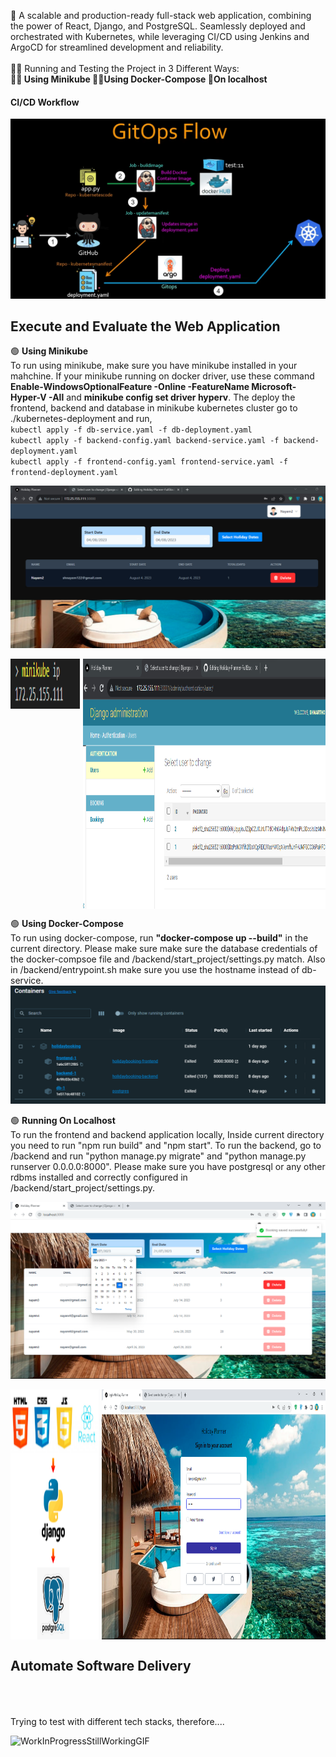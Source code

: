 🔰 A scalable and production-ready full-stack web application, combining the power of React, Django, and PostgreSQL. Seamlessly deployed and orchestrated with Kubernetes, while leveraging CI/CD using Jenkins and ArgoCD for streamlined development and reliability.<br> <br>
🏃‍♂️ Running and Testing the Project in 3 Different Ways: <br>
**🧑‍🔬 Using Minikube 🙍‍♂️Using Docker-Compose 👶On localhost**

 
#### CI/CD Workflow
![Application](./images/forGithub1.png)

## Execute and Evaluate the Web Application
🟢 **Using Minikube** <br>To run using minikube, make sure you have minikube installed in your mahchine. If your minikube running on docker driver, use these command **Enable-WindowsOptionalFeature -Online -FeatureName Microsoft-Hyper-V -All** and **minikube config set driver hyperv**. The deploy the frontend, backend and database in minikube kubernetes cluster go to ./kubernetes-deployment and run,<br> 
`kubectl apply -f db-service.yaml -f db-deployment.yaml`
<br>`kubectl apply -f backend-config.yaml backend-service.yaml -f backend-deployment.yaml`
<br>`kubectl apply -f frontend-config.yaml frontend-service.yaml -f frontend-deployment.yaml`

![minikube](./images/minikube-front.png)
<div style="display: flex; justify-content: space-between;">
  <img src="./images/minikubeip.png" alt="Image 1" width="22%" height="80"/>
  <img src="./images/minikube-back.png" alt="Image 3" width="77%" height="400"/>
</div>

🟢 **Using Docker-Compose** <br>To run using docker-compose, run **"docker-compose up --build"** in the current directory. Please make sure make sure the database credentials of the docker-compsoe file and /backend/start_project/settings.py match. Also in /backend/entrypoint.sh make sure you use the hostname instead of db-service.
![docker-compose](./images/docker-compose.png)

🟢 **Running On Localhost**
<br>To run the frontend and backend application locally, Inside current directory you need to run "npm run build" and "npm start". To run the backend, go to /backend and run "python manage.py migrate" and "python manage.py runserver 0.0.0.0:8000". Please make sure you have postgresql or any other rdbms installed and correctly configured in /backend/start_project/settings.py.

![Application](./images/forGithub2.png)
<div style="display: flex; justify-content: space-between;">
  <img src="./images/forGithub3.png" alt="Image 1" width="28%" height="400"/>
  <img src="./images/forGithub4.png" alt="Image 3" width="71%" height="400"/>
</div>

## Automate Software Delivery

<br><br><br>
Trying to test with different tech stacks, therefore....

![WorkInProgressStillWorkingGIF](https://github.com/shnartho/Holiday-Planner-FullStackWebApp/assets/83227963/d07a81b9-6f87-4260-a525-7b76defb2243)

